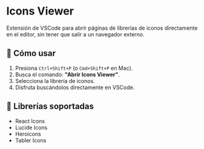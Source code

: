 # Icons Viewer

Extensión de VSCode para abrir páginas de librerías de iconos directamente en el editor, sin tener que salir a un navegador externo.

## 🚀 Cómo usar
1. Presiona `Ctrl+Shift+P` (o `Cmd+Shift+P` en Mac).
2. Busca el comando: **"Abrir Icons Viewer"**.
3. Selecciona la librería de iconos.
4. Disfruta buscándolos directamente en VSCode.

## 📌 Librerías soportadas
- React Icons
- Lucide Icons
- Heroicons
- Tabler Icons

